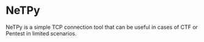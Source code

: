 # NeTPy
NeTPy is a simple TCP connection tool that can be useful in cases of CTF or Pentest in limited scenarios.
